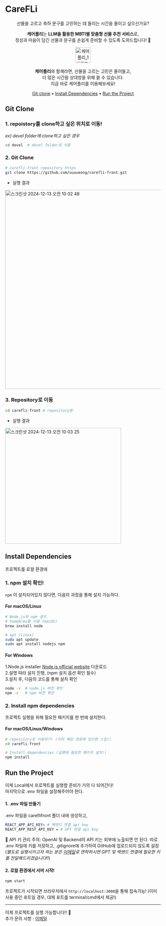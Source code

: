 # CareFLi
<div align="center">
선물을 고르고 축하 문구를 고민하는 데 들이는 시간을 줄이고 싶으신가요?

**케어플리**는 **LLM을 활용한 MBTI별 맞춤형 선물 추천 서비스**로,  
정성과 마음이 담긴 선물과 문구를 손쉽게 준비할 수 있도록 도와드립니다! 🎁
</div>

<div align="center">

<img width="50" alt="케어플리_1차로고_최종 1@2x" src="https://github.com/user-attachments/assets/d991ace5-3abd-4c3e-b098-0b9101eb617f" /><br><br>**케어플리**와 함께라면, 선물을 고르는 고민은 줄어들고,<br>더 많은 시간을 상대방을 위해 쓸 수 있습니다.<br>
지금 바로 케어플리를 이용해보세요!
</div>
<p align="center">
  <a href="#git-clone">Git clone</a> •
  <a href="#install-dependencies">Install Dependencies</a> •
  <a href="#run-the-project">Run the Project</a>
</p>

## <a id="git-clone">Git Clone</a>
### 1. repoistory를 clone하고 싶은 위치로 이동!
*ex) devel folder에 clone하고 싶은 경우*
```bash
cd devel  # devel folder로 이동
```

### 2. Git Clone

```bash
# carefli-front repository https
git clone https://github.com/uuuueong/carefli-front.git 
```
- 실행 결과
<img width="645" alt="스크린샷 2024-12-13 오전 10 02 48" src="https://github.com/user-attachments/assets/d56e0e6a-7a1b-4646-84f5-e460e7f15bc5" />

### 3. Repository로 이동
```bash
cd carefli-front # repository명
```
- 실행 결과<br>
<img width="375" alt="스크린샷 2024-12-13 오전 10 03 25" src="https://github.com/user-attachments/assets/ecf10b2f-8035-4afe-902a-d401b4c8abcc" />

## <a id="install-dependencies">Install Dependencies</a>
프로젝트를 로컬 환경에
### 1. npm 설치 확인!
`npm` 이 설치되어있지 않다면, 다음의 과정을 통해 설치 가능하다.

#### For macOS/Linux
```bash
# Node.js와 npm 설치
# homebrew를 이용 (macOS)
brew install node

# apt (Linux)
sudo apt update
sudo apt install nodejs npm
```

#### For Windows
1.Node.js installer [Node.js official website](https://nodejs.org/) 다운로드<br>
2.설명 따라 설치 진행, (npm 설치 옵션 확인 필수)<br>
3.설치 후, 다음의 코드를 통해 설치 확인
```bash
node -v  # node.js 버전 확인
npm -v   # npm 버전 확인
```

### 2. Install npm dependencies
프로젝트 실행을 위해 필요한 패키지를 한 번에 설치한다. 
#### For macOS/Linux/Windows
```bash
# repository로 이동하기! (이미 해당 경로에 있다면 스킵!)
cd carefli-front

# Install dependencies (실행에 필요한 패키지 설치!)
npm install
```

## <a id="run-the-project">Run the Project</a>
이제 Local에서 프로젝트를 실행할 준비가 거의 다 되어간다!<br>
마지막으로 .env 파일을 설정해주어야 한다.

#### 1. .env 파일 만들기
.env 파일을 careflifront 폴더 내에 생성하고,
```bash
REACT_APP_API_KEY= # 백엔드 연결 api key
REACT_APP_REST_API_KEY = # GPT 연결 api key

```

🚨 API 키 관리 주의: OpenAI 및 Backend의 API 키는 외부에 노출되면 안 된다. 따로 .env 파일에 키를 저장하고, .gitignore에 추가하여 GitHub에 업로드되지 않도록 설정 (*별도로 실행시키고자 하는 분은 [이메일](egenechung@gmailcom)로 연락하시면 GPT 및 백엔드 연결에 필요한 키를 전달해드리겠습니다!!*)

#### 2. 로컬 환경에서 서버 시작!
```bash
npm start
```
프로젝트가 시작되면 브라우저에서 `http://localhost:3000`을 통해 접속가능! (이미 사용 중인 포트일 경우, 대체 포트를 terminal/cmd에서 제공!)

---
이제 프로젝트를 실행 가능합니다!! 🚀 <br> 추가 문의 사항 : [이메일](egenechung@gmail.com)
